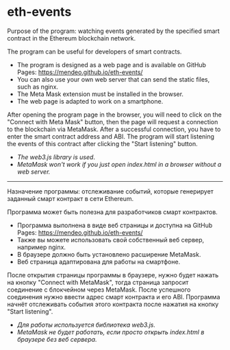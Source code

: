 # eth-events


Purpose of the program: watching events generated by the specified smart contract in the Ethereum blockchain network.

The program can be useful for developers of smart contracts.

* The program is designed as a web page and is available on GitHub Pages: https://mendeo.github.io/eth-events/
* You can also use your own web server that can send the static files, such as nginx.
* The Meta Mask extension must be installed in the browser.
* The web page is adapted to work on a smartphone.

After opening the program page in the browser, you will need to click on the "Connect with Meta Mask" button, then the page will request a connection to the blockchain via MetaMask. After a successful connection, you have to enter the smart contract address and ABI. The program will start listening the events of this contract after clicking the "Start listening" button.

* *The web3.js library is used*.
* *MetaMask won't work if you just open index.html in a browser without a web server.*
------
Назначение программы: отслеживание событий, которые генерирует заданный смарт контракт в сети Ethereum.

Программа может быть полезна для разработчиков смарт контрактов.

* Программа выполнена в виде веб страницы и доступна на GitHub Pages: https://mendeo.github.io/eth-events/
* Также вы можете использовать свой собственный веб сервер, например nginx.
* В браузере должно быть установлено расширение MetaMask.
* Веб страница адаптирована для работы на смартфоне.

После открытия страницы программы в браузере, нужно будет нажать на кнопку "Connect with MetaMask", тогда страница запросит соединение с блокчейном через MetaMask. После успешного соединения нужно ввести адрес смарт контракта и его ABI. Программа начнёт отслеживать события этого контракта после нажатия на кнопку "Start listening".

* *Для работы используется библиотека web3.js.*
* *MetaMask не будет работать, если просто открыть index.html в браузере без веб сервера.*
